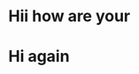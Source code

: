 <!DOCTYPE html>
<head>
  <title>Player</title>
  </head>
  <body>
  <h1>Hii how are your<h1>
    <p1>Hi again<p1>
      </body>
      </html>
